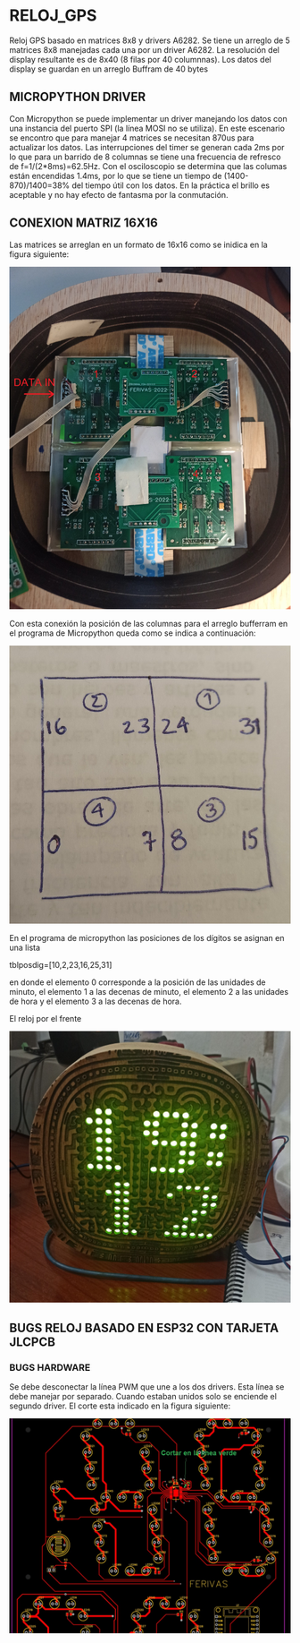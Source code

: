 # RELOJ_GPS
Reloj GPS basado en matrices 8x8 y drivers A6282.
Se tiene un arreglo de 5 matrices 8x8 manejadas cada una por un driver A6282.
La resolución del display resultante es de 8x40 (8 filas por 40 columnnas). 
Los datos del display se guardan en un arreglo Buffram de 40 bytes

## MICROPYTHON DRIVER
Con Micropython se puede implementar un driver manejando los datos con una instancia del puerto SPI (la línea MOSI no se utiliza).
En este escenario se encontro que para manejar 4 matrices se necesitan 870us para actualizar los datos. Las interrupciones del timer se generan cada 2ms por lo que para un barrido de 8 columnas se tiene una frecuencia de refresco de f=1/(2*8ms)=62.5Hz. Con el osciloscopio se determina que las columas están encendidas 1.4ms, por lo que se tiene un tiempo de (1400-870)/1400=38% del tiempo útil con los datos. En la práctica el brillo es aceptable y no hay efecto de fantasma por la conmutación.
## CONEXION MATRIZ 16X16
Las matrices se arreglan en un formato de 16x16 como se inidica en la figura siguiente:

<img width="600" alt="Conexion Reverso" src="https://github.com/Ferivas/RELOJ_GPS/blob/master/DOCS/Matriz_16x16_reverso.jpg">

Con esta conexión la posición de las columnas para el arreglo bufferram en el programa de Micropython queda como se indica a continuación:

<img width="600" alt="Pos Columnas" src="https://github.com/Ferivas/RELOJ_GPS/blob/master/DOCS/Matriz_16x16_anverso.jpg">

En el programa de micropython las posiciones de los dígitos se asignan en una lista 

tblposdig=[10,2,23,16,25,31]

en donde el elemento 0 corresponde a la posición de las unidades de minuto, el elemento 1 a las decenas de minuto, el elemento 2 a las unidades de hora y el elemento 3 a las decenas de hora. 

El reloj por el frente

<img width="600" alt="Pos Columnas" src="https://github.com/Ferivas/RELOJ_GPS/blob/master/DOCS/Reloj_frente.jpg">

## BUGS RELOJ BASADO EN ESP32 CON TARJETA JLCPCB
### BUGS HARDWARE
Se debe desconectar la línea PWM que une a los dos drivers. Esta línea se debe manejar por separado. Cuando estaban unidos solo se enciende el segundo driver.
El corte esta indicado en la figura siguiente:

<img width="600" alt="Pos Columnas" src="https://github.com/Ferivas/RELOJ_GPS/blob/master/MatrizJLCPCB/SCH/Parche_PCB.jpg">


